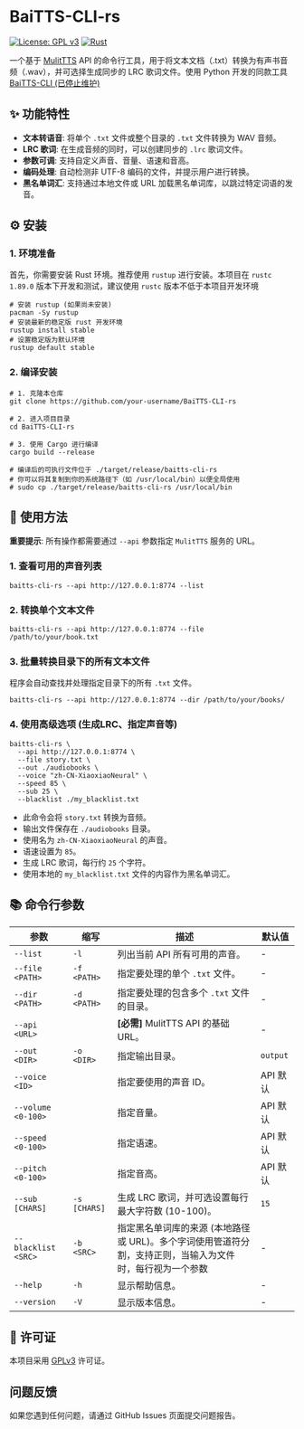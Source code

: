 # BaiTTS-CLI-rs

[![License: GPL v3](https://img.shields.io/badge/License-GPLv3-blue.svg)](https://www.gnu.org/licenses/gpl-3.0.html)
[![Rust](https://img.shields.io/badge/rust-1.89.0-orange.svg)](https://www.rust-lang.org/)

一个基于 [MulitTTS](https://t.me/MultiTTS) API 的命令行工具，用于将文本文档（.txt）转换为有声书音频（.wav），并可选择生成同步的 LRC 歌词文件。使用 Python 开发的同款工具  [BaiTTS-CLI (已停止维护)](https://github.com/Doraemonsan/BaiTTS-CLI) 

## ✨ 功能特性

- **文本转语音**: 将单个 `.txt` 文件或整个目录的 `.txt` 文件转换为 WAV 音频。
- **LRC 歌词**: 在生成音频的同时，可以创建同步的 `.lrc` 歌词文件。
- **参数可调**: 支持自定义声音、音量、语速和音高。
- **编码处理**: 自动检测非 UTF-8 编码的文件，并提示用户进行转换。
- **黑名单词汇**: 支持通过本地文件或 URL 加载黑名单词库，以跳过特定词语的发音。

## ⚙️ 安装

### 1. 环境准备

首先，你需要安装 Rust 环境。推荐使用 `rustup` 进行安装。本项目在 `rustc 1.89.0` 版本下开发和测试，建议使用 `rustc` 版本不低于本项目开发环境

```Shell
# 安装 rustup (如果尚未安装)
pacman -Sy rustup
# 安装最新的稳定版 rust 开发环境
rustup install stable
# 设置稳定版为默认环境
rustup default stable
```

### 2. 编译安装

```
# 1. 克隆本仓库
git clone https://github.com/your-username/BaiTTS-CLI-rs

# 2. 进入项目目录
cd BaiTTS-CLI-rs

# 3. 使用 Cargo 进行编译
cargo build --release

# 编译后的可执行文件位于 ./target/release/baitts-cli-rs
# 你可以将其复制到你的系统路径下（如 /usr/local/bin）以便全局使用
# sudo cp ./target/release/baitts-cli-rs /usr/local/bin
```

## 🚀 使用方法

**重要提示**: 所有操作都需要通过 `--api` 参数指定 `MulitTTS` 服务的 URL。

### 1. 查看可用的声音列表

```Shell
baitts-cli-rs --api http://127.0.0.1:8774 --list
```

### 2. 转换单个文本文件

```Shell
baitts-cli-rs --api http://127.0.0.1:8774 --file /path/to/your/book.txt
```

### 3. 批量转换目录下的所有文本文件

程序会自动查找并处理指定目录下的所有 `.txt` 文件。

```Shell
baitts-cli-rs --api http://127.0.0.1:8774 --dir /path/to/your/books/
```

### 4. 使用高级选项 (生成LRC、指定声音等)

```Shell
baitts-cli-rs \
  --api http://127.0.0.1:8774 \
  --file story.txt \
  --out ./audiobooks \
  --voice "zh-CN-XiaoxiaoNeural" \
  --speed 85 \
  --sub 25 \
  --blacklist ./my_blacklist.txt
```

- 此命令会将 `story.txt` 转换为音频。
- 输出文件保存在 `./audiobooks` 目录。
- 使用名为 `zh-CN-XiaoxiaoNeural` 的声音。
- 语速设置为 `85`。
- 生成 LRC 歌词，每行约 `25` 个字符。
- 使用本地的 `my_blacklist.txt` 文件的内容作为黑名单词汇。

## 📚 命令行参数

| 参数                | 缩写         | 描述                                                         | 默认值   |
| ------------------- | ------------ | ------------------------------------------------------------ | -------- |
| `--list`            | `-l`         | 列出当前 API 所有可用的声音。                                | -        |
| `--file <PATH>`     | `-f <PATH>`  | 指定要处理的单个 `.txt` 文件。                               | -        |
| `--dir <PATH>`      | `-d <PATH>`  | 指定要处理的包含多个 `.txt` 文件的目录。                     | -        |
| `--api <URL>`       |              | **[必需]** MulitTTS API 的基础 URL。                         | -        |
| `--out <DIR>`       | `-o <DIR>`   | 指定输出目录。                                               | `output` |
| `--voice <ID>`      |              | 指定要使用的声音 ID。                                        | API 默认 |
| `--volume <0-100>`  |              | 指定音量。                                                   | API 默认 |
| `--speed <0-100>`   |              | 指定语速。                                                   | API 默认 |
| `--pitch <0-100>`   |              | 指定音高。                                                   | API 默认 |
| `--sub [CHARS]`     | `-s [CHARS]` | 生成 LRC 歌词，并可选设置每行最大字符数 (10-100)。           | `15`     |
| `--blacklist <SRC>` | `-b <SRC>`   | 指定黑名单词库的来源 (本地路径或 URL)。多个字词使用管道符分割，支持正则，当输入为文件时，每行视为一个参数 | -        |
| `--help`            | `-h`         | 显示帮助信息。                                               | -        |
| `--version`         | `-V`         | 显示版本信息。                                               | -        |

## 📄 许可证

本项目采用 [GPLv3](https://www.gnu.org/licenses/gpl-3.0.html) 许可证。

## 问题反馈
如果您遇到任何问题，请通过 GitHub Issues 页面提交问题报告。
